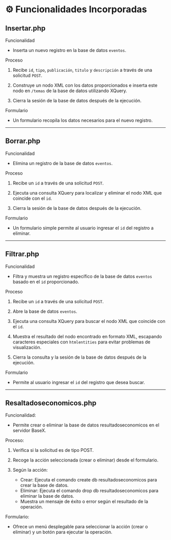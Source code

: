 # ⚙️ Funcionalidades Incorporadas

## Insertar.php

Funcionalidad
  * Inserta un nuevo registro en la base de datos `eventos`.

Proceso
  1. Recibe `id`, `tipo`, `publicación`, `titulo` y `descripción` a través de una solicitud `POST`.

  2. Construye un nodo XML con los datos proporcionados e inserta este nodo en `/temas` de la base de datos utilizando XQuery.

  3. Cierra la sesión de la base de datos después de la ejecución.

Formulario
  * Un formulario recopila los datos necesarios para el nuevo registro.

---
## Borrar.php

Funcionalidad
  * Elimina un registro de la base de datos `eventos`.

Proceso
  1. Recibe un `id` a través de una solicitud `POST`.

  2. Ejecuta una consulta XQuery para localizar y eliminar el nodo XML que coincide con el `id`.

  3. Cierra la sesión de la base de datos después de la ejecución.

Formulario
  * Un formulario simple permite al usuario ingresar el `id` del registro a eliminar.

---
## Filtrar.php

Funcionalidad
  * Filtra y muestra un registro específico de la base de datos `eventos` basado en el `id` proporcionado.

Proceso
  1. Recibe un `id` a través de una solicitud `POST`.

  2. Abre la base de datos `eventos`.

  3. Ejecuta una consulta XQuery para buscar el nodo XML que coincide con el `id`.

  4. Muestra el resultado del nodo encontrado en formato XML, escapando caracteres especiales con `htmlentities` para evitar
     problemas de visualización.

  5. Cierra la consulta y la sesión de la base de datos después de la ejecución.

Formulario
  * Permite al usuario ingresar el `id` del registro que desea buscar.

---
## Resaltadoseconomicos.php

Funcionalidad:
 * Permite crear o eliminar la base de datos resultadoseconomicos en el servidor BaseX.

Proceso:

 1. Verifica si la solicitud es de tipo POST.
   
 2. Recoge la acción seleccionada (crear o eliminar) desde el formulario.
  
 3. Según la acción:
    - Crear: Ejecuta el comando create db resultadoseconomicos para crear la base de datos.
    - Eliminar: Ejecuta el comando drop db resultadoseconomicos para eliminar la base de datos.
    - Muestra un mensaje de éxito o error según el resultado de la operación.
    
Formulario:
 - Ofrece un menú desplegable para seleccionar la acción (crear o eliminar) y un botón para ejecutar la operación.
